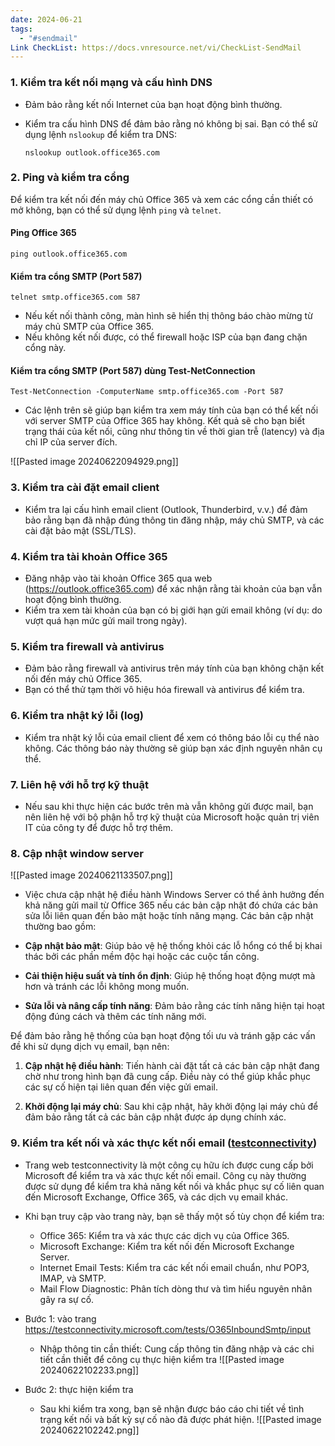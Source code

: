 ```yaml
---
date: 2024-06-21
tags:
  - "#sendmail"
Link CheckList: https://docs.vnresource.net/vi/CheckList-SendMail
---
```


### 1. Kiểm tra kết nối mạng và cấu hình DNS

- Đảm bảo rằng kết nối Internet của bạn hoạt động bình thường.
- Kiểm tra cấu hình DNS để đảm bảo rằng nó không bị sai. Bạn có thể sử dụng lệnh `nslookup` để kiểm tra DNS:
    
    `nslookup outlook.office365.com`
    

### 2. Ping và kiểm tra cổng

Để kiểm tra kết nối đến máy chủ Office 365 và xem các cổng cần thiết có mở không, bạn có thể sử dụng lệnh `ping` và `telnet`.

#### Ping Office 365

`ping outlook.office365.com`

#### Kiểm tra cổng SMTP (Port 587)

`telnet smtp.office365.com 587`

- Nếu kết nối thành công, màn hình sẽ hiển thị thông báo chào mừng từ máy chủ SMTP của Office 365.
- Nếu không kết nối được, có thể firewall hoặc ISP của bạn đang chặn cổng này.

#### Kiểm tra cổng SMTP (Port 587) dùng Test-NetConnection
```
Test-NetConnection -ComputerName smtp.office365.com -Port 587
```

- Các lệnh trên sẽ giúp bạn kiểm tra xem máy tính của bạn có thể kết nối với server SMTP của Office 365 hay không. Kết quả sẽ cho bạn biết trạng thái của kết nối, cũng như thông tin về thời gian trễ (latency) và địa chỉ IP của server đích.

![[Pasted image 20240622094929.png]]
### 3. Kiểm tra cài đặt email client

- Kiểm tra lại cấu hình email client (Outlook, Thunderbird, v.v.) để đảm bảo rằng bạn đã nhập đúng thông tin đăng nhập, máy chủ SMTP, và các cài đặt bảo mật (SSL/TLS).

### 4. Kiểm tra tài khoản Office 365

- Đăng nhập vào tài khoản Office 365 qua web (https://outlook.office365.com) để xác nhận rằng tài khoản của bạn vẫn hoạt động bình thường.
- Kiểm tra xem tài khoản của bạn có bị giới hạn gửi email không (ví dụ: do vượt quá hạn mức gửi mail trong ngày).

### 5. Kiểm tra firewall và antivirus

- Đảm bảo rằng firewall và antivirus trên máy tính của bạn không chặn kết nối đến máy chủ Office 365.
- Bạn có thể thử tạm thời vô hiệu hóa firewall và antivirus để kiểm tra.

### 6. Kiểm tra nhật ký lỗi (log)

- Kiểm tra nhật ký lỗi của email client để xem có thông báo lỗi cụ thể nào không. Các thông báo này thường sẽ giúp bạn xác định nguyên nhân cụ thể.

### 7. Liên hệ với hỗ trợ kỹ thuật

- Nếu sau khi thực hiện các bước trên mà vẫn không gửi được mail, bạn nên liên hệ với bộ phận hỗ trợ kỹ thuật của Microsoft hoặc quản trị viên IT của công ty để được hỗ trợ thêm.

### 8. Cập nhật window server
![[Pasted image 20240621133507.png]]
- Việc chưa cập nhật hệ điều hành Windows Server có thể ảnh hưởng đến khả năng gửi mail từ Office 365 nếu các bản cập nhật đó chứa các bản sửa lỗi liên quan đến bảo mật hoặc tính năng mạng. Các bản cập nhật thường bao gồm:

- **Cập nhật bảo mật**: Giúp bảo vệ hệ thống khỏi các lỗ hổng có thể bị khai thác bởi các phần mềm độc hại hoặc các cuộc tấn công.
- **Cải thiện hiệu suất và tính ổn định**: Giúp hệ thống hoạt động mượt mà hơn và tránh các lỗi không mong muốn.
- **Sửa lỗi và nâng cấp tính năng**: Đảm bảo rằng các tính năng hiện tại hoạt động đúng cách và thêm các tính năng mới.

Để đảm bảo rằng hệ thống của bạn hoạt động tối ưu và tránh gặp các vấn đề khi sử dụng dịch vụ email, bạn nên:

1. **Cập nhật hệ điều hành**: Tiến hành cài đặt tất cả các bản cập nhật đang chờ như trong hình bạn đã cung cấp. Điều này có thể giúp khắc phục các sự cố hiện tại liên quan đến việc gửi email.
    
2. **Khởi động lại máy chủ**: Sau khi cập nhật, hãy khởi động lại máy chủ để đảm bảo rằng tất cả các bản cập nhật được áp dụng chính xác.


### 9. Kiểm tra kết nối và xác thực kết nối email ([testconnectivity](https://testconnectivity.microsoft.com/tests/O365InboundSmtp/input))
- Trang web testconnectivity là một công cụ hữu ích được cung cấp bởi Microsoft để kiểm tra và xác thực kết nối email. Công cụ này thường được sử dụng để kiểm tra khả năng kết nối và khắc phục sự cố liên quan đến Microsoft Exchange, Office 365, và các dịch vụ email khác.

- Khi bạn truy cập vào trang này, bạn sẽ thấy một số tùy chọn để kiểm tra:

	- Office 365: Kiểm tra và xác thực các dịch vụ của Office 365.
	- Microsoft Exchange: Kiểm tra kết nối đến Microsoft Exchange Server.
	- Internet Email Tests: Kiểm tra các kết nối email chuẩn, như POP3, IMAP, và SMTP.
	- Mail Flow Diagnostic: Phân tích dòng thư và tìm hiểu nguyên nhân gây ra sự cố.
- Bước 1: vào trang https://testconnectivity.microsoft.com/tests/O365InboundSmtp/input
	- Nhập thông tin cần thiết: Cung cấp thông tin đăng nhập và các chi tiết cần thiết để công cụ thực hiện kiểm tra
![[Pasted image 20240622102233.png]]
- Bước 2: thực hiện kiểm tra
	- Sau khi kiểm tra xong, bạn sẽ nhận được báo cáo chi tiết về tình trạng kết nối và bất kỳ sự cố nào đã được phát hiện.
![[Pasted image 20240622102242.png]]





